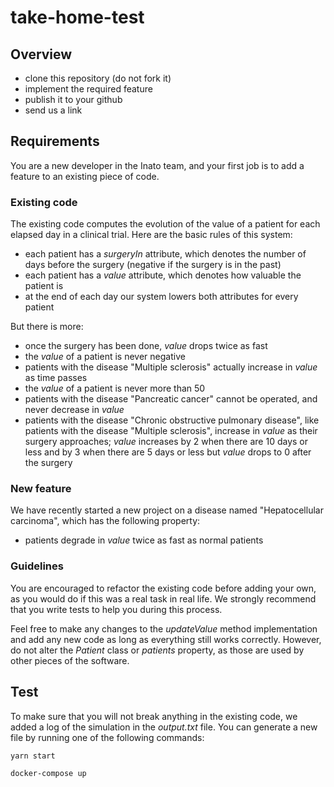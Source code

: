 # take-home-test

## Overview

- clone this repository (do not fork it)
- implement the required feature
- publish it to your github
- send us a link

## Requirements

You are a new developer in the Inato team, and your first job is to add a feature to an existing piece of code.

### Existing code

The existing code computes the evolution of the value of a patient for each elapsed day in a clinical trial. Here are the basic rules of this system:

- each patient has a _surgeryIn_ attribute, which denotes the number of days before the surgery (negative if the surgery is in the past)
- each patient has a _value_ attribute, which denotes how valuable the patient is
- at the end of each day our system lowers both attributes for every patient

But there is more:

- once the surgery has been done, _value_ drops twice as fast
- the _value_ of a patient is never negative
- patients with the disease "Multiple sclerosis" actually increase in _value_ as time passes
- the _value_ of a patient is never more than 50
- patients with the disease "Pancreatic cancer" cannot be operated, and never decrease in _value_
- patients with the disease "Chronic obstructive pulmonary disease", like patients with the disease "Multiple sclerosis", increase in _value_ as their surgery approaches; _value_ increases by 2 when there are 10 days or less and by 3 when there are 5 days or less but _value_ drops to 0 after the surgery

### New feature

We have recently started a new project on a disease named "Hepatocellular carcinoma", which has the following property:

- patients degrade in _value_ twice as fast as normal patients

### Guidelines

You are encouraged to refactor the existing code before adding your own, as you would do if this was a real task in real life. We strongly recommend that you write tests to help you during this process.

Feel free to make any changes to the _updateValue_ method implementation and add any new code as long as everything still works correctly. However, do not alter the _Patient_ class or _patients_ property, as those are used by other pieces of the software.

## Test

To make sure that you will not break anything in the existing code, we added a log of the simulation in the _output.txt_ file. You can generate a new file by running one of the following commands:

```sh
yarn start
```

```sh
docker-compose up
```
